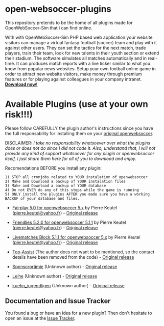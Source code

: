 # open-websoccer-plugins
This repository pretends to be the home of all plugins made for OpenWebSoccer-Sim that i can find online.

With with OpenWebSoccer-Sim PHP based web application your website visitors can manage a virtual fantasy football (soccer) team and play with it against other users. They can set the tactics for the next match, trade players, train their team, look for new talents in their youth section or extend their stadium. 
The software simulates all matches automatically and in real-time. It can produces match reports with a live ticker similar to what you know from popular news websites. Setup your own football online game in order to attract new website visitors, make money through premium features or for playing against colleagues in your company intranet. **[Download now!](https://github.com//joseborges/open-websoccer/releases/tag/v5.2.3)**

# Available Plugins (use at your own risk!!!)
Please follow CAREFULLY the plugin author's instructions since you have the full responsability for installing them on your [original openwebsoccer](https://github.com/ihofmann/open-websoccer).

DISCLAIMER: *I take no responsability whatsoever over what the plugins does or does not do since I did not code it. Also, understand that, I will not provide any kind of support whatsoever for any plugin or openwebsoccer itself, I just share them here for all of you to download and enjoy.*

Recomendations BEFORE you install any plugin:

    1) STOP all cronjobs related to YOUR instalation of openwebsoccer
    2) Make and Download a backup of YOUR instalation files
    3) Make and Download a backup of YOUR database
    4) Do not EVER do any of this steps while the game is running
    5) ONLY install the plugins AFTER you made sure you have a working BACKUP of your database and files.


- [Fairplay 5.0 for openwebsoccer 5.x](Fairplay_5.0.0_WebsoccerExtension/) by Pierre Keutel (<pierre.keutel@yahoo.fr>) - [Original release](http://www.sim-raisal.de/Forum/showthread.php?tid=32)

- [Friendlies 5.2.0 for openwebsoccer 5.1.1](Friendlies_5.2.0_WebsoccerExtension/) by Pierre Keutel (<pierre.keutel@yahoo.fr>) - [Original release](http://www.sim-raisal.de/Forum/showthread.php?tid=22)

- [Livematches Block 5.1.1 for openwebsoccer 5.x](LivetickerResults_5.1.1_WebsoccerExtension/) by Pierre Keutel (<pierre.keutel@yahoo.fr>) - [Original release](http://www.sim-raisal.de/Forum/showthread.php?tid=23)

- [Top-Assist](Top-Assist/) (The author does not want to be mentioned, so the contact details have been removed from the code) - [Original release](http://www.sim-raisal.de/Forum/showthread.php?tid=41)

- [Sponsorprämie](Sponsorprämie/) (Unknown author) - [Original release](http://www.sim-raisal.de/Forum/showthread.php?tid=42)

- [Leihe](Leihe/) (Unknown author) - [Original release](http://www.sim-raisal.de/Forum/showthread.php?tid=38)

- [kuehn_jugendligen](kuehn_jugendligen/) (Unknown author) - [Original release](http://www.sim-raisal.de/Forum/showthread.php?tid=95)

## Documentation and Issue Tracker

You found a bug or have an idea for a new plugin? Then don't hesitate to open an issue at the [Issue Tracker](https://github.com/joseborges/open-websoccer-plugins/issues).

